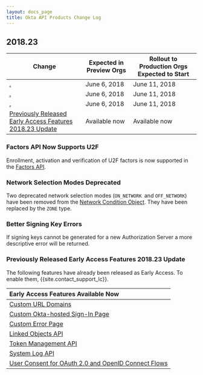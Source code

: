 ```yaml
---
layout: docs_page
title: Okta API Products Change Log
---
```


## 2018.23

| Change                                                                                                               | Expected in Preview Orgs | Rollout to Production Orgs Expected to Start |
| -------------------------------------------------------------------------------------------------------------------- | ------------------------ | -------------------------------------------- |
| [.](#)                      | June 6, 2018             | June 11, 2018                                 |
| [.](#)        | June 6, 2018             | June 11, 2018                                 |
| [.](#)        | June 6, 2018             | June 11, 2018                                 |
| [Previously Released Early Access Features 2018.23 Update](#previously-released-early-access-features-201823-update) | Available now            | Available now                                |

### Factors API Now Supports U2F

Enrollment, activation and verification of U2F factors is now supported in the [Factors API](/docs/api/resources/factors). <!-- OKTA-112705 -->

### Network Selection Modes Deprecated

Two deprecated network selection modes (`ON_NETWORK `and `OFF_NETWORK`) have been removed from the [Network Condition Object](/docs/api/resources/policy#NetworkConditionObject). They have been replaced by the `ZONE` type. <!-- OKTA-172947 -->

### Better Signing Key Errors

If signing keys cannot be generated for a new Authorization Server a more descriptive error will be returned. <!-- OKTA-170357 -->

### Previously Released Early Access Features 2018.23 Update

The following features have already been released as Early Access. To enable them, {{site.contact_support_lc}}.

| Early Access Features Available Now
| :------------------------------------------------- |
| [Custom URL Domains](#custom-url-domains-are-in-early-access)|
| [Custom Okta-hosted Sign-In Page](#custom-okta-hosted-sign-in-page-is-in-early-access)|
| [Custom Error Page](#custom-error-page-is-in-early-access)|
| [Linked Objects API](#linked-objects-api-in-early-access-ea) |
| [Token Management API](#token-management-api-is-in-early-access-ea) |
| [System Log API](#system-log-api-is-in-early-access-ea) |
| [User Consent for OAuth 2.0 and OpenID Connect Flows](#user-consent-for-oauth-20-and-openid-connect-flows-in-early-availability-ea) |
